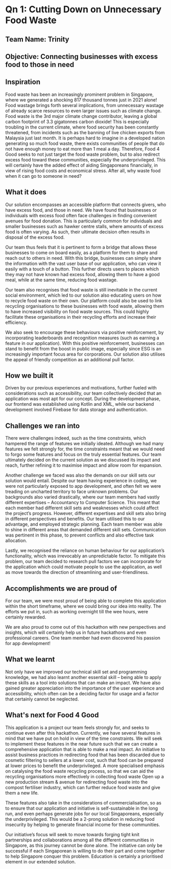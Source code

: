# Qn 1: Cutting Down on Unnecessary Food Waste
## Team Name: Trinity
## Objective: Connecting businesses with excess food to those in need

## Inspiration
Food waste has been an increasingly prominent problem in Singapore, where we generated a shocking 817 thousand tonnes just in 2021 alone! Food wastage brings forth several implications, from unnecessary wastage of already scarce resources to even larger issues such as climate change. Food waste is the 3rd major climate change contributor, leaving a global carbon footprint of 3.3 gigatonnes carbon dioxide! This is especially troubling in the current climate, where food security has been constantly threatened, from incidents such as the banning of live chicken exports from Malaysia just last month. It is perhaps hard to imagine in a developed nation generating so much food waste, there exists communities of people that do not have enough money to eat more than 1 meal a day. Therefore, Food 4 Good seeks to not just target the food waste problem, but to also redirect excess food toward these communities, especially the underprivileged. This will certainly have the added effect of aiding Singaporeans financially, in view of rising food costs and economical stress. After all, why waste food when it can go to someone in need?

## What it does
Our solution encompasses an accessible platform that connects givers, who have excess food, and those in need. We have found that businesses or individuals with excess food often face challenges in finding convenient avenues for food donation. This is particularly common for individuals and smaller businesses such as hawker centre stalls, where amounts of excess food is often varying. As such, their ultimate decision often results in disposal of the excess food. 

Our team thus feels that it is pertinent to form a bridge that allows these businesses to come on board easily, as a platform for them to share and reach out to others in need. With this bridge, businesses can simply share the information with the vast user base of our application, who can view it easily with a touch of a button. This further directs users to places which they may not have known had excess food, allowing them to have a good meal, while at the same time, reducing food wastage.

Our team also recognises that food waste is still inevitable in the current social environment, which led to our solution also educating users on how to recycle food waste on their own. Our platform could also be used to link recycling organisations to these businesses with food waste, allowing them to have increased visibility on food waste sources. This could highly facilitate these organisations in their recycling efforts and increase their efficiency.

We also seek to encourage these behaviours via positive reinforcement, by incorporating leaderboards and recognition measures (such as earning a feature in our application). With this positive reinforcement, businesses can stand to benefit from the boost in public image, especially since ESG is an increasingly important focus area for corporations. Our solution also utilises the appeal of friendly competition as an additional pull factor. 

## How we built it
Driven by our previous experiences and motivations, further fueled with considerations such as accessibility, our team collectively decided that an application was most apt for our concept. During the development phase, our frontend was established using Kotlin and XML, while our backend development involved Firebase for data storage and authentication. 

## Challenges we ran into
There were challenges indeed, such as the time constraints, which hampered the range of features we initially ideated. Although we had many features we felt strongly for, the time constraints meant that we would need to forgo some features and focus on the truly essential features. Our team ultimately decided on the current solution as we discussed its impact and reach, further refining it to maximise impact and allow room for expansion.

Another challenge we faced was also the demands on our skill sets our solution would entail. Despite our team having experience in coding, we were not particularly exposed to app development, and often felt we were treading on uncharted territory to face unknown problems. Our backgrounds also varied drastically, where our team members had vastly different expertises – Accountancy to Computer Science. This meant that each member had different skill sets and weaknesses which could affect the project’s progress. However, different expertises and skill sets also bring in different perspectives and benefits. Our team utilised this to our advantage, and employed strategic planning. Each team member was able to shine in different areas that demanded different skill sets. Communication was pertinent in this phase, to prevent conflicts and also effective task allocation.

Lastly, we recognised the reliance on human behaviour for our application’s functionality, which was irrevocably an unpredictable factor. To mitigate this problem, our team decided to research pull factors we can incorporate for the application which could motivate people to use the application, as well as move towards the direction of streamlining and user-friendliness.

## Accomplishments we are proud of
For our team, we were most proud of being able to complete this application within the short timeframe, where we could bring our idea into reality. The efforts we put in, such as working overnight till the wee hours, were certainly rewarded.

We are also proud to come out of this hackathon with new perspectives and insights, which will certainly help us in future hackathons and even professional careers. One team member had even discovered his passion for app development!

## What we learnt

Not only have we improved our technical skill set and programming knowledge, we had also learnt another essential skill – being able to apply these skills as a tool into solutions that can make an impact. We have also gained greater appreciation into the importance of the user experience and accessibility, which often can be a deciding factor for usage and a factor that certainly cannot be neglected. 

## What's next for Food 4 Good
This application is a project our team feels strongly for, and seeks to continue even after this hackathon. Currently, we have several features in mind that we have put on hold in view of the time constraints. We will seek to implement these features in the near future such that we can create a comprehensive application that is able to make a real impact. 
An initiative to assist business practices in redirecting food that has been discarded due to cosmetic filtering to sellers at a lower cost, such that food can be prepared at lower prices to benefit the underprivileged.
A more specialised emphasis on catalysing the food waste recycling process, so that we can aid the recycling organisations more effectively in collecting food waste
Open up a new production stream & avenue for redirecting food waste into the compost fertiliser industry, which can further reduce food waste and give them a new life.

These features also take in the considerations of commercialisation, so as to ensure that our application and initiative is self-sustainable in the long run, and even perhaps generate jobs for our local Singaporeans, especially the underprivileged. This would be a 2-prong solution in reducing food insecurity by helping to generate financial income for these communities. 

Our initiative’s focus will seek to move towards forging tight knit partnerships and collaborations among all the different communities in Singapore, as this journey cannot be done alone. The initiative can only be successful if each Singaporean is willing to do their part and come together to help Singapore conquer this problem. Education is certainly a prioritised element in our extended solution.
